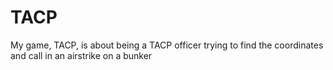 # TACP
My game, TACP, is about being a TACP officer trying to find the coordinates and call in an airstrike on a bunker
